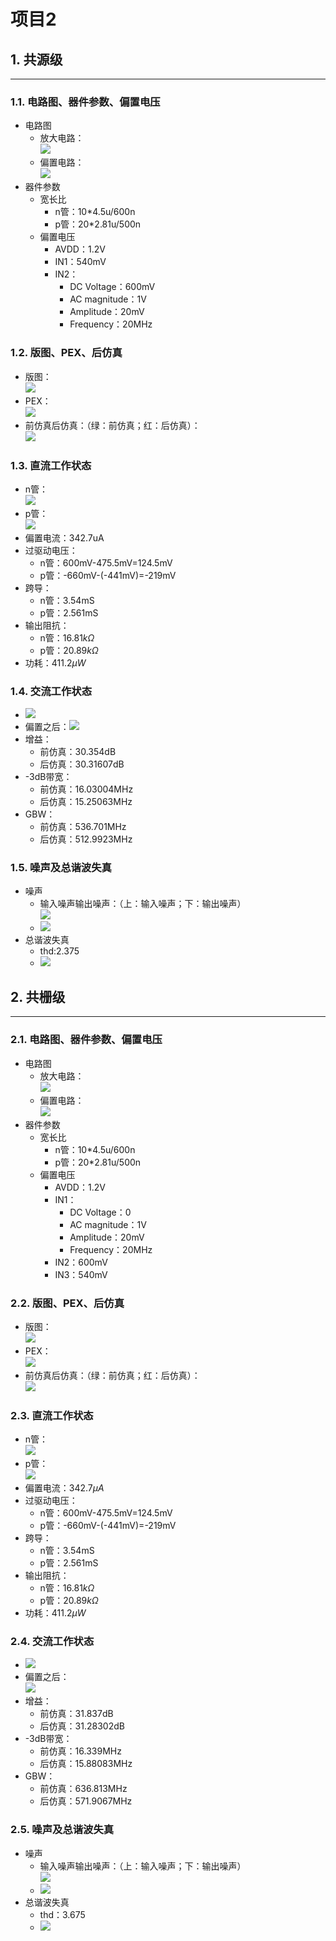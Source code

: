 # 项目2

## 1. 共源级

---

### 1.1. 电路图、器件参数、偏置电压

- 电路图
  - 放大电路：  
    ![](https://fastly.jsdelivr.net/gh/Drunk-Dream/ThousandFigureImag@main/2022-7/pic2_104400_7641656729839846.png)
  - 偏置电路：  
    ![](https://fastly.jsdelivr.net/gh/Drunk-Dream/ThousandFigureImag@main/2022-7/pic2_152236_7631656746556565.png)
- 器件参数
  - 宽长比
    - n管：10*4.5u/600n
    - p管：20*2.81u/500n
  - 偏置电压
    - AVDD：1.2V
    - IN1：540mV
    - IN2：
      - DC Voltage：600mV
      - AC magnitude：1V
      - Amplitude：20mV
      - Frequency：20MHz

### 1.2. 版图、PEX、后仿真

- 版图：  
  ![](https://fastly.jsdelivr.net/gh/Drunk-Dream/ThousandFigureImag@main/2022-7/pic2_144457_7741656744297660.png)
- PEX：  
  ![](https://fastly.jsdelivr.net/gh/Drunk-Dream/ThousandFigureImag@main/2022-7/pic2_144222_7641656744142417.png)
- 前仿真后仿真：（绿：前仿真；红：后仿真）：  
  ![](https://fastly.jsdelivr.net/gh/Drunk-Dream/ThousandFigureImag@main/2022-7/pic2_161801_7681656749881561.png)

### 1.3. 直流工作状态

- n管：  
  ![](https://fastly.jsdelivr.net/gh/Drunk-Dream/ThousandFigureImag@main/2022-7/pic2_105607_7651656730566919.png)
- p管：  
  ![](https://fastly.jsdelivr.net/gh/Drunk-Dream/ThousandFigureImag@main/2022-7/pic2_105709_7641656730628962.png)
- 偏置电流：342.7uA
- 过驱动电压：
  - n管：600mV-475.5mV=124.5mV
  - p管：-660mV-(-441mV)=-219mV
- 跨导：
  - n管：3.54mS
  - p管：2.561mS
- 输出阻抗：
  - n管：16.81$k\Omega$
  - p管：20.89$k\Omega$
- 功耗：411.2$\mu W$

### 1.4. 交流工作状态

- ![](https://fastly.jsdelivr.net/gh/Drunk-Dream/ThousandFigureImag@main/2022-7/pic2_111328_7641656731607960.png)
- 偏置之后：![](https://fastly.jsdelivr.net/gh/Drunk-Dream/ThousandFigureImag@main/2022-7/pic2_155951_7631656748791253.png)
- 增益：
  - 前仿真：30.354dB
  - 后仿真：30.31607dB
- -3dB带宽：
  - 前仿真：16.03004MHz
  - 后仿真：15.25063MHz
- GBW：
  - 前仿真：536.701MHz
  - 后仿真：512.9923MHz

### 1.5. 噪声及总谐波失真

- 噪声
  - 输入噪声输出噪声：（上：输入噪声；下：输出噪声）  
    ![](https://fastly.jsdelivr.net/gh/Drunk-Dream/ThousandFigureImag@main/2022-7/pic2_112216_7671656732135871.png)
  - ![](https://fastly.jsdelivr.net/gh/Drunk-Dream/ThousandFigureImag@main/2022-7/pic2_112412_7631656732252041.png)
- 总谐波失真
  - thd:2.375
  - ![](https://fastly.jsdelivr.net/gh/Drunk-Dream/ThousandFigureImag@main/2022-7/pic2_112716_7641656732436644.png)

## 2. 共栅级

---

### 2.1. 电路图、器件参数、偏置电压

- 电路图
  - 放大电路：  
    ![](https://fastly.jsdelivr.net/gh/Drunk-Dream/ThousandFigureImag@main/2022-7/pic2_165246_7741656751965905.png)
  - 偏置电路：  
    ![](https://fastly.jsdelivr.net/gh/Drunk-Dream/ThousandFigureImag@main/2022-7/pic2_211402_2221656767641857.png)
- 器件参数
  - 宽长比
    - n管：10*4.5u/600n
    - p管：20*2.81u/500n
  - 偏置电压
    - AVDD：1.2V
    - IN1：
      - DC Voltage：0
      - AC magnitude：1V
      - Amplitude：20mV
      - Frequency：20MHz
    - IN2：600mV
    - IN3：540mV

### 2.2. 版图、PEX、后仿真

- 版图：  
  ![](https://fastly.jsdelivr.net/gh/Drunk-Dream/ThousandFigureImag@main/2022-7/pic2_193454_2201656761693359.png)
- PEX：  
  ![](https://fastly.jsdelivr.net/gh/Drunk-Dream/ThousandFigureImag@main/2022-7/pic2_193359_2531656761639215.png)
- 前仿真后仿真：（绿：前仿真；红：后仿真）：  
  ![](https://fastly.jsdelivr.net/gh/Drunk-Dream/ThousandFigureImag@main/2022-7/pic2_194858_2241656762537694.png)

### 2.3. 直流工作状态

- n管：  
  ![](https://fastly.jsdelivr.net/gh/Drunk-Dream/ThousandFigureImag@main/2022-7/pic2_165625_7631656752184864.png)
- p管：  
  ![](https://fastly.jsdelivr.net/gh/Drunk-Dream/ThousandFigureImag@main/2022-7/pic2_165810_7641656752290373.png)
- 偏置电流：342.7$\mu A$
- 过驱动电压：
  - n管：600mV-475.5mV=124.5mV
  - p管：-660mV-(-441mV)=-219mV
- 跨导：
  - n管：3.54mS
  - p管：2.561mS
- 输出阻抗：
  - n管：16.81$k\Omega$
  - p管：20.89$k\Omega$
- 功耗：411.2$\mu W$

### 2.4. 交流工作状态

- ![](https://fastly.jsdelivr.net/gh/Drunk-Dream/ThousandFigureImag@main/2022-7/pic2_171244_7691656753164499.png)
- 偏置之后：  
  ![](https://fastly.jsdelivr.net/gh/Drunk-Dream/ThousandFigureImag@main/2022-7/pic2_211224_2211656767543908.png)
- 增益：
  - 前仿真：31.837dB
  - 后仿真：31.28302dB
- -3dB带宽：
  - 前仿真：16.339MHz
  - 后仿真：15.88083MHz
- GBW：
  - 前仿真：636.813MHz
  - 后仿真：571.9067MHz

### 2.5. 噪声及总谐波失真

- 噪声
  - 输入噪声输出噪声：（上：输入噪声；下：输出噪声）  
    ![](https://fastly.jsdelivr.net/gh/Drunk-Dream/ThousandFigureImag@main/2022-7/pic2_171707_7661656753427229.png)
  - ![](https://fastly.jsdelivr.net/gh/Drunk-Dream/ThousandFigureImag@main/2022-7/pic2_171837_7641656753516857.png)
- 总谐波失真
  - thd：3.675
  - ![](https://fastly.jsdelivr.net/gh/Drunk-Dream/ThousandFigureImag@main/2022-7/pic2_172124_7631656753684075.png)
